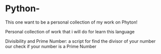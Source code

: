 # Python-

This one want to be a personal collection of my work on Phyton!

Personal collection of work that i will do for learn this language 

Divisibility and Prime Number: a script for find the divisor of your number our check if your number is a Prime Number
